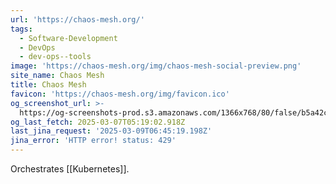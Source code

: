 ```yaml
---
url: 'https://chaos-mesh.org/'
tags:
  - Software-Development
  - DevOps
  - dev-ops--tools
image: 'https://chaos-mesh.org/img/chaos-mesh-social-preview.png'
site_name: Chaos Mesh
title: Chaos Mesh
favicon: 'https://chaos-mesh.org/img/favicon.ico'
og_screenshot_url: >-
  https://og-screenshots-prod.s3.amazonaws.com/1366x768/80/false/b5a42cf580f63eaaed77d43fcbdca6256881e8f8bceaff1ab695035603384632.jpeg
og_last_fetch: 2025-03-07T05:19:02.918Z
last_jina_request: '2025-03-09T06:45:19.198Z'
jina_error: 'HTTP error! status: 429'
---
```

Orchestrates [[Kubernetes]].

